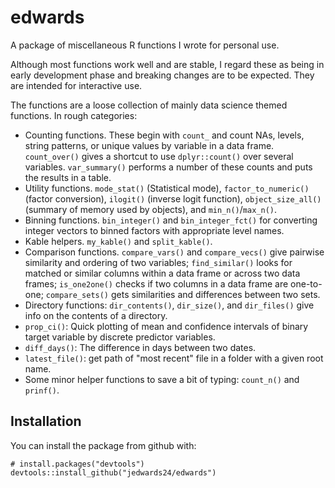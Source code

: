 # edwards

A package of miscellaneous R functions I wrote for personal use. 

Although most functions work well and are stable, I regard these as being in early development phase and breaking changes are to be expected. They are intended for interactive use.

The functions are a loose collection of mainly data science themed functions. In rough categories:

+ Counting functions. These begin with `count_` and count NAs, levels, string patterns, or unique values by variable in a data frame. `count_over()` gives a shortcut to use `dplyr::count()` over several variables. `var_summary()` performs a number of these counts and puts the results in a table.
+ Utility functions. `mode_stat()` (Statistical mode), `factor_to_numeric()` (factor conversion), `ilogit()` (inverse logit function), `object_size_all()` (summary of memory used by objects), and `min_n()`/`max_n()`.
+ Binning functions. `bin_integer()` and `bin_integer_fct()` for converting integer vectors to binned factors with appropriate level names.
+ Kable helpers. `my_kable()` and `split_kable()`.
+ Comparison functions. `compare_vars()` and `compare_vecs()` give pairwise similarity and ordering of two variables; `find_similar()` looks for matched or similar columns within a data frame or across two data frames; `is_one2one()` checks if two columns in a data frame are one-to-one; `compare_sets()` gets similarities and differences between two sets.
+ Directory functions: `dir_contents()`, `dir_size()`, and `dir_files()` give info on the contents of a directory.
+ `prop_ci()`: Quick plotting of mean and confidence intervals of binary target variable by discrete predictor variables.
+ `diff_days()`: The difference in days between two dates.
+ `latest_file()`: get path of "most recent" file in a folder with a given root name.
+ Some minor helper functions to save a bit of typing: `count_n()` and `prinf()`. 

## Installation

You can install the package from github with:

```
# install.packages("devtools")
devtools::install_github("jedwards24/edwards")
```
